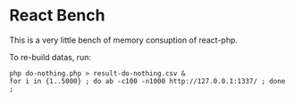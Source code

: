 React Bench
===========

This is a very little bench of memory consuption of react-php.

To re-build datas, run:

    php do-nothing.php > result-do-nothing.csv &
    for i in {1..5000} ; do ab -c100 -n1000 http://127.0.0.1:1337/ ; done ;
